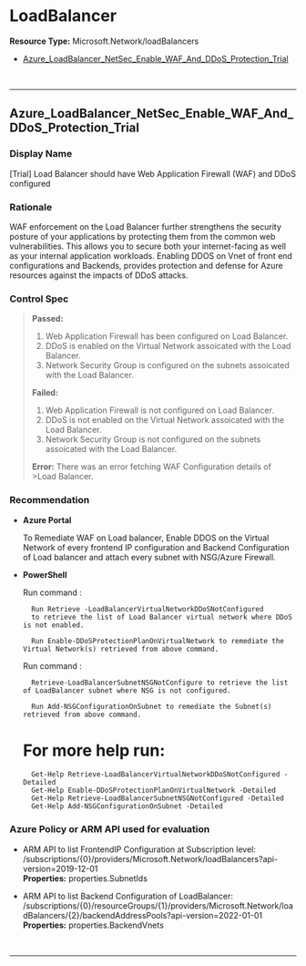 # LoadBalancer

**Resource Type:** Microsoft.Network/loadBalancers 

<!-- TOC depthfrom:2 depthto:2 -->

- [Azure_LoadBalancer_NetSec_Enable_WAF_And_DDoS_Protection_Trial](#Azure_LoadBalancer_NetSec_Enable_WAF_And_DDoS_Protection_Trial)

<!-- /TOC -->
<br/>

___ 

## Azure_LoadBalancer_NetSec_Enable_WAF_And_DDoS_Protection_Trial 

### Display Name 
[Trial] Load Balancer should have Web Application Firewall (WAF) and DDoS configured

### Rationale 
WAF enforcement on the Load Balancer further strengthens the security posture of your applications by protecting them from the common web vulnerabilities. This allows you to secure both your internet-facing as well as your internal application workloads. Enabling DDOS on Vnet of front end configurations and Backends, provides protection and defense for Azure resources against the impacts of DDoS attacks.

### Control Spec 

> **Passed:** 
> 1. Web Application Firewall has been configured on Load Balancer. 
> 2. DDoS is enabled on the Virtual Network assoicated with the Load Balancer.
> 3. Network Security Group is configured on the subnets assoicated with the Load Balancer.
> 
> **Failed:** 
>1. Web Application Firewall is not configured on Load Balancer.
>2.  DDoS is not enabled on the Virtual Network assoicated with the Load Balancer.
>3. Network Security Group is not configured on the subnets assoicated with the Load Balancer.
> 
> **Error:** 
>There was an error fetching WAF Configuration details of >Load Balancer.
 
 

### Recommendation
- **Azure Portal** 

	 To Remediate WAF on Load balancer, Enable DDOS on the Virtual Network of every frontend IP configuration and Backend Configuration of Load balancer and attach every subnet with NSG/Azure Firewall.

- **PowerShell** 

	Run command :
		
		Run Retrieve -LoadBalancerVirtualNetworkDDoSNotConfigured
		to retrieve the list of Load Balancer virtual network where DDoS is not enabled.
		
		Run Enable-DDoSProtectionPlanOnVirtualNetwork to remediate the Virtual Network(s) retrieved from above command. 
	Run command : 
		
		Retrieve-LoadBalancerSubnetNSGNotConfigure to retrieve the list of LoadBalancer subnet where NSG is not configured.
		
		Run Add-NSGConfigurationOnSubnet to remediate the Subnet(s) retrieved from above command. 			   			
		

	# For more help run:
	 	Get-Help Retrieve-LoadBalancerVirtualNetworkDDoSNotConfigured -Detailed
	 	Get-Help Enable-DDoSProtectionPlanOnVirtualNetwork -Detailed
	 	Get-Help Retrieve-LoadBalancerSubnetNSGNotConfigured -Detailed
	 	Get-Help Add-NSGConfigurationOnSubnet -Detailed

### Azure Policy or ARM API used for evaluation 

- ARM API to list FrontendIP Configuration at Subscription level: /subscriptions/{0}/providers/Microsoft.Network/loadBalancers?api-version=2019-12-01<br />
**Properties:** properties.SubnetIds <br />

- ARM API to list Backend Configuration of LoadBalancer: /subscriptions/{0}/resourceGroups/{1}/providers/Microsoft.Network/loadBalancers/{2}/backendAddressPools?api-version=2022-01-01 <br />
**Properties:** properties.BackendVnets<br />

<br />

___ 

